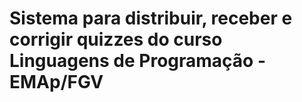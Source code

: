 # Sistema para distribuir, receber e corrigir quizzes do curso Linguagens de Programação - EMAp/FGV
